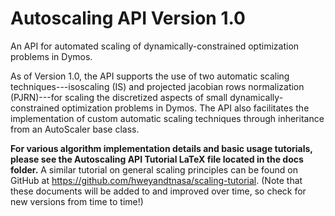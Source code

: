 # Autoscaling API Version 1.0

An API for automated scaling of dynamically-constrained optimization problems in Dymos.

As of Version 1.0, the API supports the use of two automatic scaling techniques---isoscaling (IS) and projected jacobian rows normalization (PJRN)---for scaling the discretized aspects of small dynamically-constrained optimization problems in Dymos. The API also facilitates the implementation of custom automatic scaling techniques through inheritance from an AutoScaler base class.

**For various algorithm implementation details and basic usage tutorials, please see the Autoscaling API Tutorial LaTeX file located in the docs folder.** A similar tutorial on general scaling principles can be found on GitHub at https://github.com/hweyandtnasa/scaling-tutorial. (Note that these documents will be added to and improved over time, so check for new versions from time to time!)
